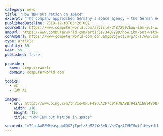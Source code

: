 ```yaml
---
category: news
title: "How IBM put Watson in space"
excerpt: "The company approached Germany’s space agency — the German Aerospace Centre (DLR) — with the concept and was met with both a warm reception and funding, Matthias Biniok, IBM’s lead Watson architect for Germany, Switzerland and Austria, told Computerworld. Airbus was seeking a “strong partner” to help with the AI side of the project ..."
publishedDateTime: 2019-12-03T03:20:00Z
sourceUrl: https://www.computerworld.com/article/3487299/how-ibm-put-watson-in-space.html
ampUrl: https://www.computerworld.com/article/3487299/how-ibm-put-watson-in-space.amp.html
cdnAmpUrl: https://www-computerworld-com.cdn.ampproject.org/c/s/www.computerworld.com/article/3487299/how-ibm-put-watson-in-space.amp.html
type: article
quality: 59
heat: 59
published: false

provider:
  name: Computerworld
  domain: computerworld.com

topics:
  - AI
  - IBM AI

images:
  - url: https://www.bing.com/th?id=ON.F486CA2F7C04F78ABB7942A1EB14B087
    width: 116
    height: 116
    title: "How IBM put Watson in space"

secured: "m7CtnAwEPW3wasppmUQS2jTpelz3hM2fYXS+DtVsNZgz4ZVDTSmtYiHey+dtUDl8dLl/5s25PCwR0W1S6BLEAlo6n1K+x+ZtUwt+U6paqySji+COUca1ZXchxJxI0iVvUCivNt9gFI/yQSQFz6iNgjh/s3ck5x9RwNY2uqqQh5Gr3Y9F35HcLoJD8qR1wsvFn95skzgyzmYINFyvTU6pvbemgirqiHvJOwcJsGkV8kP58JL8Pta732rsqfnazYjQMZi+6mFZkcWKvIij1BUCXg==;4sJVqb/VPe2A5mYY0C7AaQ=="
---
```


